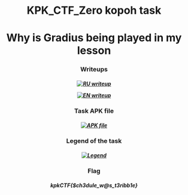 <h1 align="center">KPK_CTF_Zero kopoh task</h1>
<h1 align="center">Why is Gradius being played in my lesson</h1>
<h3 align="center"></h3>
<h3 align="center">Writeups</h3> 
<h5 align="center">

[![RU writeup](https://img.shields.io/badge/WRITE_UP_RU-A6083F?logo=libreofficewriter&logoColor=fff&style=for-the-badge)](https://github.com/kopoh/KPK_CTF_Zero/blob/main/Obsidian%20Vault/Gradius%20on%20lesson%20(WRITE-UP)%20RU.md)

[![EN writeup](https://img.shields.io/badge/WRITE_UP_EN-083FA6?logo=libreofficewriter&logoColor=fff&style=for-the-badge)](https://github.com/kopoh/KPK_CTF_Zero/blob/main/Obsidian%20Vault/Gradius%20on%20lesson%20(WRITE-UP)%20EN.md)
</h5> 

<h3 align="center">Task APK file</h3>
<h5 align="center">
  
[![APK file](https://img.shields.io/badge/-APK_FILE-090909?style=for-the-badge&logo=Android)](https://github.com/kopoh/KPK_CTF_Zero/blob/main/KPK%20Gradius.apk)

</h5> 

<h3 align="center">Legend of the task</h3>
<h5 align="center">

[![Legend](https://img.shields.io/badge/Legend-06F?logo=chatbot&logoColor=fff&style=for-the-badge)](https://github.com/kopoh/KPK_CTF_Zero/blob/main/legend.md)

</h5> 
<h3 align="center">Flag</h3>
<h5 align="center">
  
kpkCTF{$ch3dule_w@s_t3ribb1e}

</h5> 
